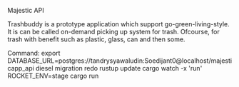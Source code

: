 Majestic API

Trashbuddy is a prototype application which support go-green-living-style. It is can be called on-demand picking up system for trash. Ofcourse, for trash with benefit such as plastic, glass, can and then some.

Command:
export DATABASE_URL=postgres://tandrysyawaludin:Soedijant0@localhost/majesticapp_api
diesel migration redo
rustup update
cargo watch -x 'run'
ROCKET_ENV=stage cargo run
